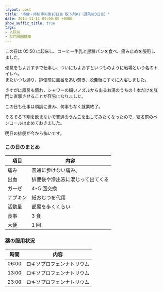 ```yaml
---
layout: post
title: "痔瘻・痔核手術後10日目 脱下剤#1（退院後3日目）"
date: 2014-11-11 09:00:00 +0900
show_suffix_title: true
tags:
- 入院前
- 肛門周囲膿瘍
---
```


この日は 05:50 に起床し、コーヒー牛乳と黒糖パンを食べ、痛み止めを服用しました。

便意をもよおすまで仕事し、ついにもよおすといつものように戦場という名のトイレへ。  
またいつも通り、排便前に風呂を追い焚き、脱糞後にすぐに入浴しました。

<!-- more -->

さすがに風呂も慣れ、シャワーの細いノズルから出るお湯のうちの 1 本だけを肛門に直撃させることが容易になりました。

この日も仕事は順調に進み、何事もなく就業終了。

そろそろ下剤を飲まないで普通のうんこを出してみたくなったので、寝る前のベンコールは止めておきました。

明日の排便が今から怖いです。


### この日のまとめ

|項目|内容|
|-|-|
|痛み|普通に歩けない痛み。|
|出血|排便後や滲出液に混じって出てくる|
|ガーゼ|4-5 回交換|
|ナプキン|紙おむつを代用|
|活動量|部屋を歩くくらい|
|食事|3 食|
|大便|1 回|


### 薬の服用状況

|時間|内容|
|-|-|
|06:00|ロキソプロフェンナトリウム|
|13:00|ロキソプロフェンナトリウム|
|23:00|ロキソプロフェンナトリウム|
